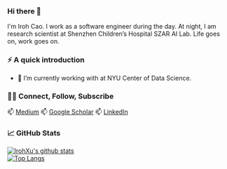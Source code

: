 ### Hi there 👋

<!--
**IrohXu/IrohXu** is a ✨ _special_ ✨ repository because its `README.md` (this file) appears on your GitHub profile.

Here are some ideas to get you started:

- 🔭 I’m currently working on ...
- 🌱 I’m currently learning ...
- 👯 I’m looking to collaborate on ...
- 🤔 I’m looking for help with ...
- 💬 Ask me about ...
- 📫 How to reach me: ...
- 😄 Pronouns: ...
- ⚡ Fun fact: ...
-->

I'm Iroh Cao. I work as a software engineer during the day. At night, I am research scientist at Shenzhen Children’s Hospital SZAR AI Lab. Life goes on, work goes on.  


### ⚡️ A quick introduction

- 🔭 I’m currently working with at NYU Center of Data Science.


### 🤝🏻 Connect, Follow, Subscribe

📫 [Medium](https://medium.com/@xucao-nyu)
📫 [Google Scholar](https://scholar.google.com/citations?user=oXWRBrwAAAAJ&hl=en)
📫 [LinkedIn](https://www.linkedin.com/in/irohxu)


### 📈 GitHub Stats 

[![IrohXu's github stats](https://github-readme-stats.vercel.app/api?username=IrohXu&count_private=true&show_icons=true)](https://github.com/irohxu/github-readme-stats)  
[![Top Langs](https://github-readme-stats.vercel.app/api/top-langs/?username=IrohXu&layout=compact&langs_count=15)](https://github.com/irohxu/github-readme-stats)


